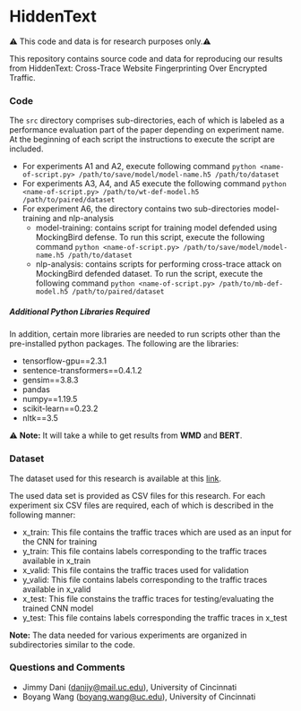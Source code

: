 # HiddenText

⚠️ This code and data is for research purposes only.⚠️

This repository contains source code and data for reproducing our results from HiddenText: Cross-Trace Website Fingerprinting Over Encrypted Traffic. 

### Code
The <code>src</code> directory comprises sub-directories, each of which is labeled as a performance evaluation part of the paper depending on experiment name. At the beginning of each script the instructions to execute the script are included.

- For experiments A1 and A2, execute following command ```python <name-of-script.py> /path/to/save/model/model-name.h5 /path/to/dataset```
- For experiments A3, A4, and A5 execute the following command ```python <name-of-script.py> /path/to/wt-def-model.h5 /path/to/paired/dataset```
- For experiment A6, the directory contains two sub-directories model-training and nlp-analysis
  - model-training: contains script for training model defended using MockingBird defense. To run this script, execute the following command ```python <name-of-script.py> /path/to/save/model/model-name.h5 /path/to/dataset```
  - nlp-analysis: contains scripts for performing cross-trace attack on MockingBird defended dataset. To run the script, execute the following command ```python <name-of-script.py> /path/to/mb-def-model.h5 /path/to/paired/dataset```

##### Additional Python Libraries Required
In addition, certain more libraries are needed to run scripts other than the pre-installed python packages. The following are the libraries:
- tensorflow-gpu==2.3.1
- sentence-transformers==0.4.1.2
- gensim==3.8.3
- pandas
- numpy==1.19.5
- scikit-learn==0.23.2
- nltk==3.5

⚠️ **Note:** It will take a while to get results from __WMD__ and __BERT__.

### Dataset

The dataset used for this research is available at this [link](https://mailuc-my.sharepoint.com/:f:/g/personal/danijy_mail_uc_edu/EvKxdrCQoxlPn2e43Ihiv1oBInJ7nABN35R5kG-PedQ_SQ?e=BM7axE).

The used data set is provided as CSV files for this research. For each experiment six CSV files are required, each of which is described in the following manner:
- x_train: This file contains the traffic traces which are used as an input for the CNN for training
- y_train: This file contains labels corresponding to the traffic traces available in x_train
- x_valid: This file contains the traffic traces used for validation
- y_valid: This file contains labels corresponding to the traffic traces available in x_valid
- x_test: This file constains the traffic traces for testing/evaluating the trained CNN model
- y_test: This file contains labels corresponding the traffic traces in x_test

**Note:** The data needed for various experiments are organized in subdirectories similar to the code.

### Questions and Comments
- Jimmy Dani (<danijy@mail.uc.edu>), University of Cincinnati
- Boyang Wang (<boyang.wang@uc.edu>), University of Cincinnati
